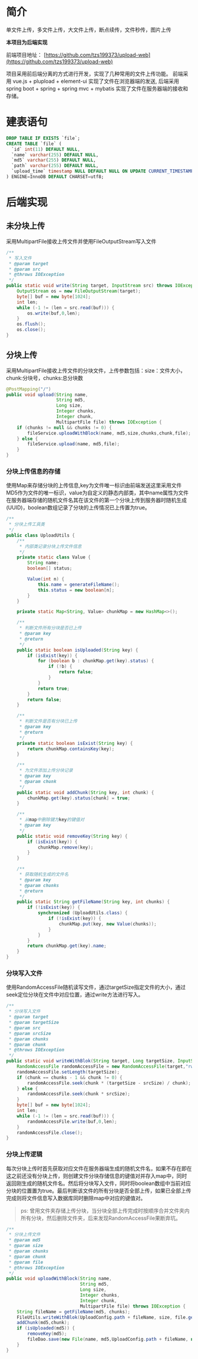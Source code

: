 # 简介

单文件上传，多文件上传，大文件上传，断点续传，文件秒传，图片上传

**本项目为后端实现**

前端项目地址： [https://github.com/tzs199373/upload-web](https://github.com/tzs199373/upload-web)

项目采用前后端分离的方式进行开发，实现了几种常用的文件上传功能。
前端采用 vue.js + plupload + element-ui 实现了文件在浏览器端的发送, 后端采用 spring boot + spring + spring mvc + mybatis 实现了文件在服务器端的接收和存储。

# 建表语句

```sql
DROP TABLE IF EXISTS `file`;
CREATE TABLE `file` (
  `id` int(11) DEFAULT NULL,
  `name` varchar(255) DEFAULT NULL,
  `md5` varchar(255) DEFAULT NULL,
  `path` varchar(255) DEFAULT NULL,
  `upload_time` timestamp NULL DEFAULT NULL ON UPDATE CURRENT_TIMESTAMP
) ENGINE=InnoDB DEFAULT CHARSET=utf8;
```



# 后端实现
## 未分块上传
采用MultipartFile接收上传文件并使用FileOutputStream写入文件
```java
/**
 * 写入文件
 * @param target
 * @param src
 * @throws IOException
 */
public static void write(String target, InputStream src) throws IOException {
    OutputStream os = new FileOutputStream(target);
    byte[] buf = new byte[1024];
    int len;
    while (-1 != (len = src.read(buf))) {
        os.write(buf,0,len);
    }
    os.flush();
    os.close();
}
```
## 分块上传
采用MultipartFile接收上传文件的分块文件，上传参数包括：size：文件大小，chunk:分块号，chunks:总分块数
```java
@PostMapping("/")
public void upload(String name,
                   String md5,
                   Long size,
                   Integer chunks,
                   Integer chunk,
                   MultipartFile file) throws IOException {
    if (chunks != null && chunks != 0) {
        fileService.uploadWithBlock(name, md5,size,chunks,chunk,file);
    } else {
        fileService.upload(name, md5,file);
    }
}
```
### 分块上传信息的存储
使用Map来存储分块的上传信息,key为文件唯一标识由前端发送这里采用文件MD5作为文件的唯一标识，value为自定义的静态内部类，其中name属性为文件在服务器端存储的随机文件名其在该文件的第一个分块上传到服务器时随机生成(UUID)，boolean数组记录了分块的上传情况已上传置为true。
```java
/**
 * 分块上传工具类
 */
public class UploadUtils {
    /**
     * 内部类记录分块上传文件信息
     */
    private static class Value {
        String name;
        boolean[] status;

        Value(int n) {
            this.name = generateFileName();
            this.status = new boolean[n];
        }
    }

    private static Map<String, Value> chunkMap = new HashMap<>();

    /**
     * 判断文件所有分块是否已上传
     * @param key
     * @return
     */
    public static boolean isUploaded(String key) {
        if (isExist(key)) {
            for (boolean b : chunkMap.get(key).status) {
                if (!b) {
                    return false;
                }
            }
            return true;
        }
        return false;
    }

    /**
     * 判断文件是否有分块已上传
     * @param key
     * @return
     */
    private static boolean isExist(String key) {
        return chunkMap.containsKey(key);
    }

    /**
     * 为文件添加上传分块记录
     * @param key
     * @param chunk
     */
    public static void addChunk(String key, int chunk) {
        chunkMap.get(key).status[chunk] = true;
    }

    /**
     * 从map中删除键为key的键值对
     * @param key
     */
    public static void removeKey(String key) {
        if (isExist(key)) {
            chunkMap.remove(key);
        }
    }

    /**
     * 获取随机生成的文件名
     * @param key
     * @param chunks
     * @return
     */
    public static String getFileName(String key, int chunks) {
        if (!isExist(key)) {
            synchronized (UploadUtils.class) {
                if (!isExist(key)) {
                    chunkMap.put(key, new Value(chunks));
                }
            }
        }
        return chunkMap.get(key).name;
    }
}
```
### 分块写入文件
使用RandomAccessFile随机读写文件，通过targetSize指定文件的大小，通过seek定位分块在文件中对应位置，通过write方法进行写入。
```java
/**
 * 分块写入文件
 * @param target
 * @param targetSize
 * @param src
 * @param srcSize
 * @param chunks
 * @param chunk
 * @throws IOException
 */
public static void writeWithBlok(String target, Long targetSize, InputStream src, Long srcSize, Integer chunks, Integer chunk) throws IOException {
    RandomAccessFile randomAccessFile = new RandomAccessFile(target,"rw");
    randomAccessFile.setLength(targetSize);
    if (chunk == chunks - 1 && chunk != 0) {
        randomAccessFile.seek(chunk * (targetSize - srcSize) / chunk);
    } else {
        randomAccessFile.seek(chunk * srcSize);
    }
    byte[] buf = new byte[1024];
    int len;
    while (-1 != (len = src.read(buf))) {
        randomAccessFile.write(buf,0,len);
    }
    randomAccessFile.close();
}

```
### 分块上传逻辑
每次分块上传时首先获取对应文件在服务器端生成的随机文件名，如果不存在即在这之前还没有分块上传，则创建文件分块存储信息的键值对并存入map中，同时返回刚生成的随机文件名。然后将分块写入文件，同时将boolean数组中当前对应分块的位置置为true。最后判断该文件的所有分块是否全部上传，如果已全部上传完成则将文件信息写入数据库同时删除map中对应的键值对。
> ps: 曾用文件夹存储上传分块，当分块全部上传完成时按顺序合并文件夹内所有分块，然后删除文件夹，后来发现RandomAccessFile果断弃坑。
```java
/**
 * 分块上传文件
 * @param md5
 * @param size
 * @param chunks
 * @param chunk
 * @param file
 * @throws IOException
 */
public void uploadWithBlock(String name,
                            String md5,
                            Long size,
                            Integer chunks,
                            Integer chunk,
                            MultipartFile file) throws IOException {
    String fileName = getFileName(md5, chunks);
    FileUtils.writeWithBlok(UploadConfig.path + fileName, size, file.getInputStream(), file.getSize(), chunks, chunk);
    addChunk(md5,chunk);
    if (isUploaded(md5)) {
        removeKey(md5);
        fileDao.save(new File(name, md5,UploadConfig.path + fileName, new Date()));
    }
}
```
